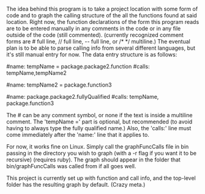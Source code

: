The idea behind this program is to take a project location with some form of code and to graph the calling structure of the all the functions found at said location. Right now, the function declarations of the form this program reads are to be entered manually in any comments in the code or in any file outside of the code (still commented). (currently recognized comment forms are # full line, // full line, -- full line, or /*  */ multiline.) The eventual plan is to be able to parse calling info from several different languages, but it's still manual entry for now. The data entry structure is as follows:

#name: tempName = package.package2.function
#calls: tempName,tempName2

#name: tempName2 = package.function3

#name: package.package2.fullyQualified
#calls: tempName, package.function3


The # can be any comment symbol, or none if the text is inside a multiline comment. The 'tempName ='  part is optional, but recommended (to avoid having to always type the fully qualified name.)  Also, the 'calls:' line must come immediately after the 'name:' line that it applies to.

For now, it works fine on Linux. Simply call the graphFuncCalls file in bin passing in the directory you wish to graph (with a -r flag if you want it to be recursive) (requires ruby). The graph should appear in the folder that bin/graphFuncCalls was called from if all goes well.

This project is currently set up with function and call info, and the top-level folder has the resulting graph by default. (Crazy meta.)
